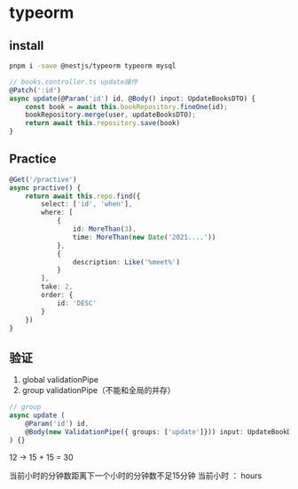# typeorm

## install

```sh
pnpm i -save @nestjs/typeorm typeorm mysql
```

```ts
// books.controller.ts update操作
@Patch(':id')
async update(@Param('id') id, @Body() input: UpdateBooksDTO) {
	const book = await this.bookRepository.fineOne(id);
	bookRepository.merge(user, updateBooksDTO);
	return await this.repository.save(book)
}
```

## Practice

```ts
@Get('/practive')
async practive() {
	return await this.repo.find({
		select: ['id', 'when'],
		where: [
			{
				id: MoreThan(3),
				time: MoreThan(new Date('2021....'))
			},
			{
				description: Like('%meet%')
			}
		],
		take: 2,
		order: {
			id: 'DESC'
		}
	})
}
```

## 验证

1. global validationPipe
2. group validationPipe（不能和全局的并存）

```ts
// group
async update (
	@Param('id') id,
	@Body(new ValidationPipe({ groups: ['update']})) input: UpdateBookDTO
) {}
```

12 -> 15 + 15 = 30

当前小时的分钟数距离下一个小时的分钟数不足15分钟
当前小时 ： hours